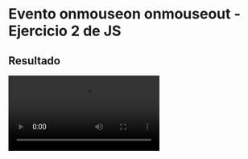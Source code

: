 # Evento onmouseon onmouseout - Ejercicio 2 de JS

## Resultado

<video autoplay loop>
    <source src="./assets/result.mp4">
</video>